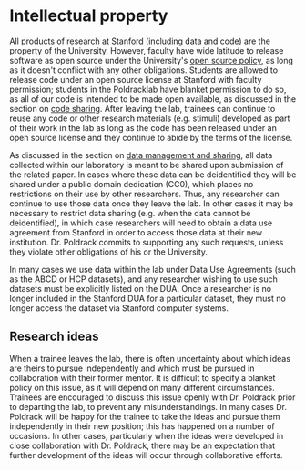 # Intellectual property

All products of research at Stanford (including data and code) are the property of the University.  However, faculty have wide latitude to release software as open source under the University's [open source policy](https://otl.stanford.edu/software), as long as it doesn't conflict with any other obligations. Students are allowed to release code under an open source license at Stanford with faculty permission; students in the Poldracklab have blanket permission to do so, as all of our code is intended to be made open available, as discussed in the section on [code sharing](https://poldracklab.github.io/labguide/research/code_management.html).  After leaving the lab, trainees can continue to reuse any code or other research materials (e.g. stimuli) developed as part of their work in the lab as long as the code has been released under an open source license and they continue to abide by the terms of the license.

As discussed in the section on [data management and sharing](https://poldracklab.github.io/labguide/research/data_management.html), all data collected within our laboratory is meant to be shared upon submission of the related paper.  In cases where these data can be deidentified they will be shared under a public domain dedication (CC0), which places no restrictions on their use by other researchers.  Thus, any researcher can continue to use those data once they leave the lab. In other cases it may be necessary to restrict data sharing (e.g. when the data cannot be deidentified), in which case researchers will need to obtain a data use agreement from Stanford in order to access those data at their new institution. Dr. Poldrack commits to supporting any such requests, unless they violate other obligations of his or the University.

In many cases we use data within the lab under Data Use Agreements (such as the ABCD or HCP datasets), and any researcher wishing to use such datasets must be explicitly listed on the DUA.  Once a researcher is no longer included in the Stanford DUA for a particular dataset, they must no longer access the dataset via Stanford computer systems.

## Research ideas

When a trainee leaves the lab, there is often uncertainty about which ideas are theirs to pursue independently and which must be pursued in collaboration with their former mentor.  It is difficult to specify a blanket policy on this issue, as it will depend on many different circumstances.  Trainees are encouraged to discuss this issue openly with Dr. Poldrack prior to departing the lab, to prevent any misunderstandings. In many cases Dr. Poldrack will be happy for the trainee to take the ideas and pursue them independently in their new position; this has happened on a number of occasions. In other cases, particularly when the ideas were developed in close collaboration with Dr. Poldrack, there may be an expectation that further development of the ideas will occur through collaborative efforts.